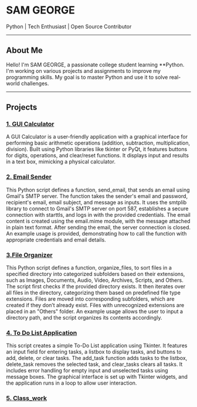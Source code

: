 # SAM GEORGE


Python | Tech Enthusiast | Open Source Contributor  

---

## About Me
Hello! I'm SAM GEORGE, a passionate college student learning **Python. I'm working on various projects and assignments to improve my programming skills. My goal is to master Python and use it to solve real-world challenges.

---

## Projects

### [1. GUI Calculator](https://github.com/Aryan-Ghasoliya/Calculator)
A GUI Calculator is a user-friendly application with a graphical interface for performing basic arithmetic operations (addition, subtraction, multiplication, division). Built using Python libraries like tkinter or PyQt, it features buttons for digits, operations, and clear/reset functions. It displays input and results in a text box, mimicking a physical calculator. 



### [2. Email Sender](https://github.com/Samgeorge2003/Email-Sender)
This Python script defines a function, send_email, that sends an email using Gmail's SMTP server. The function takes the sender's email and password, recipient's email, email subject, and message as inputs. It uses the smtplib library to connect to Gmail's SMTP server on port 587, establishes a secure connection with starttls, and logs in with the provided credentials. The email content is created using the email.mime module, with the message attached in plain text format. After sending the email, the server connection is closed. An example usage is provided, demonstrating how to call the function with appropriate credentials and email details.

### [3.File Organizer](https://github.com/Samgeorge2003/-File-Organizer)
This Python script defines a function, organize_files, to sort files in a specified directory into categorized subfolders based on their extensions, such as Images, Documents, Audio, Video, Archives, Scripts, and Others. The script first checks if the provided directory exists. It then iterates over all files in the directory, categorizing them based on predefined file type extensions. Files are moved into corresponding subfolders, which are created if they don’t already exist. Files with unrecognized extensions are placed in an "Others" folder. An example usage allows the user to input a directory path, and the script organizes its contents accordingly.

### [4. To Do List Application](https://github.com/Samgeorge2003/To-Do-List-Application)
This script creates a simple To-Do List application using Tkinter. It features an input field for entering tasks, a listbox to display tasks, and buttons to add, delete, or clear tasks. The add_task function adds tasks to the listbox, delete_task removes the selected task, and clear_tasks clears all tasks. It includes error handling for empty input and unselected tasks using message boxes. The graphical interface is set up with Tkinter widgets, and the application runs in a loop to allow user interaction.

### [5. Class_work ](https://github.com/Samgeorge2003/ClassWork)
